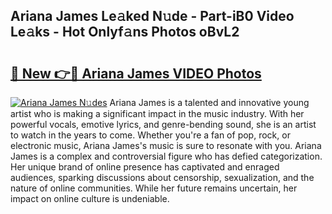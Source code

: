 ## Ariana James Le𝚊ked N𝚞de - Part-iB0 Video Le𝚊ks - Hot Onlyf𝚊ns Photos oBvL2

# <h2><a href="http://ac18655.deff.icu/?id=Ariana+James">🔗 New 👉🔴 Ariana James VIDEO Photos</a></h2>

[![Ariana James N𝚞des](https://i.imgur.com/rIISA9y.gif)](http://ac18655.deff.icu/?id=Ariana+James)
Ariana James is a talented and innovative young artist who is making a significant impact in the music industry. With her powerful vocals, emotive lyrics, and genre-bending sound, she is an artist to watch in the years to come. Whether you're a fan of pop, rock, or electronic music, Ariana James's music is sure to resonate with you. Ariana James is a complex and controversial figure who has defied categorization. Her unique brand of online presence has captivated and enraged audiences, sparking discussions about censorship, sexualization, and the nature of online communities. While her future remains uncertain, her impact on online culture is undeniable.
